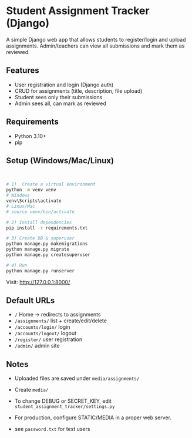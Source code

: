
# Student Assignment Tracker (Django)
A simple Django web app that allows students to register/login and upload assignments. Admin/teachers can view all submissions and mark them as reviewed.

## Features
- User registration and login (Django auth)
- CRUD for assignments (title, description, file upload)
- Student sees only their submissions
- Admin sees all, can mark as reviewed

## Requirements
- Python 3.10+
- pip

## Setup (Windows/Mac/Linux)
```bash


# 1)  Create a virtual environment
python -m venv venv
# Windows
venv\Scripts\activate
# Linux/Mac
# source venv/bin/activate

# 2) Install dependencies
pip install -r requirements.txt

# 3) Create DB & superuser
python manage.py makemigrations
python manage.py migrate
python manage.py createsuperuser

# 4) Run
python manage.py runserver
```

Visit: http://127.0.0.1:8000/

## Default URLs
- `/` Home → redirects to assignments
- `/assignments/` list + create/edit/delete
- `/accounts/login/` login
- `/accounts/logout/` logout
- `/register/` user registration
- `/admin/` admin site

## Notes
- Uploaded files are saved under `media/assignments/`
- Create `media/`
- To change DEBUG or SECRET_KEY, edit `student_assignment_tracker/settings.py`
- For production, configure STATIC/MEDIA in a proper web server.

- see `password.txt` for test users
